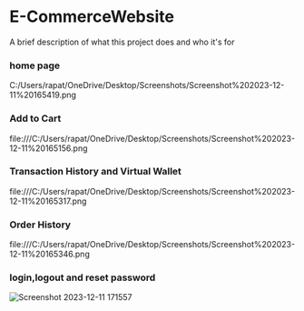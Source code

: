 
# E-CommerceWebsite

A brief description of what this project does and who it's for





### home page

C:/Users/rapat/OneDrive/Desktop/Screenshots/Screenshot%202023-12-11%20165419.png

###  Add to Cart 
file:///C:/Users/rapat/OneDrive/Desktop/Screenshots/Screenshot%202023-12-11%20165156.png

### Transaction History and Virtual Wallet
file:///C:/Users/rapat/OneDrive/Desktop/Screenshots/Screenshot%202023-12-11%20165317.png

###  Order History 
file:///C:/Users/rapat/OneDrive/Desktop/Screenshots/Screenshot%202023-12-11%20165346.png

### login,logout and reset password
![Screenshot 2023-12-11 171557](https://github.com/Divy2003/ecommarce_web/assets/101808420/42d63a64-1a5b-48e8-b584-1eed55ad0863)
